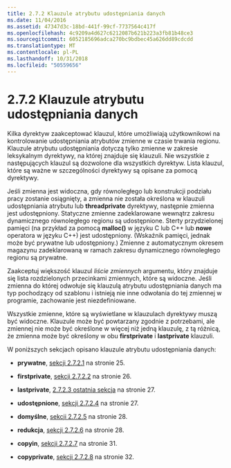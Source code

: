 ```yaml
---
title: 2.7.2 Klauzule atrybutu udostępniania danych
ms.date: 11/04/2016
ms.assetid: 47347d3c-18bd-441f-99cf-7737564c417f
ms.openlocfilehash: 4c9209a4d627c6212087b621b223a3fb81b48ce3
ms.sourcegitcommit: 6052185696adca270bc9bdbec45a626dd89cdcdd
ms.translationtype: MT
ms.contentlocale: pl-PL
ms.lasthandoff: 10/31/2018
ms.locfileid: "50559656"
---
```

# <a name="272-data-sharing-attribute-clauses"></a>2.7.2 Klauzule atrybutu udostępniania danych

Kilka dyrektyw zaakceptować klauzul, które umożliwiają użytkownikowi na kontrolowanie udostępniania atrybutów zmienne w czasie trwania regionu. Klauzule atrybutu udostępniania dotyczą tylko zmienne w zakresie leksykalnym dyrektywy, na której znajduje się klauzuli. Nie wszystkie z następujących klauzul są dozwolone dla wszystkich dyrektyw. Lista klauzul, które są ważne w szczególności dyrektywy są opisane za pomocą dyrektywy.

Jeśli zmienna jest widoczna, gdy równoległego lub konstrukcji podziału pracy zostanie osiągnięty, a zmienna nie została określona w klauzuli udostępniania atrybutu lub **threadprivate** dyrektywy, następnie zmienna jest udostępniony. Statyczne zmienne zadeklarowane wewnątrz zakresu dynamicznego równoległego regionu są udostępnione. Sterty przydzielonej pamięci (na przykład za pomocą **malloc()** w języku C lub C++ lub **nowe** operatora w języku C++) jest udostępniony. (Wskaźnik pamięci, jednak może być prywatne lub udostępniony.) Zmienne z automatycznym okresem magazynu zadeklarowaną w ramach zakresu dynamicznego równoległego regionu są prywatne.

Zaakceptuj większość klauzul *liście zmiennych* argumentu, który znajduje się lista rozdzielonych przecinkami zmiennych, które są widoczne. Jeśli zmienna do której odwołuje się klauzulą atrybutu udostępniania danych ma typ pochodzący od szablonu i istnieją nie inne odwołania do tej zmiennej w programie, zachowanie jest niezdefiniowane.

Wszystkie zmienne, które są wyświetlane w klauzulach dyrektywy muszą być widoczne. Klauzule może być powtarzany zgodnie z potrzebami, ale zmiennej nie może być określone w więcej niż jedną klauzulę, z tą różnicą, że zmienna może być określony w obu **firstprivate** i **lastprivate** klauzuli.

W poniższych sekcjach opisano klauzule atrybutu udostępniania danych:

- **prywatne**, [sekcji 2.7.2.1](../../parallel/openmp/2-7-2-1-private.md) na stronie 25.

- **firstprivate**, [sekcji 2.7.2.2](../../parallel/openmp/2-7-2-2-firstprivate.md) na stronie 26.

- **lastprivate**, [2.7.2.3 ostatnia sekcja](../../parallel/openmp/2-7-2-3-lastprivate.md) na stronie 27.

- **udostępnione**, [sekcji 2.7.2.4](../../parallel/openmp/2-7-2-4-shared.md) na stronie 27.

- **domyślne**, [sekcji 2.7.2.5](../../parallel/openmp/2-7-2-5-default.md) na stronie 28.

- **redukcja**, [sekcji 2.7.2.6](../../parallel/openmp/2-7-2-6-reduction.md) na stronie 28.

- **copyin**, [sekcji 2.7.2.7](../../parallel/openmp/2-7-2-7-copyin.md) na stronie 31.

- **copyprivate**, [sekcji 2.7.2.8](../../parallel/openmp/2-7-2-8-copyprivate.md) na stronie 32.